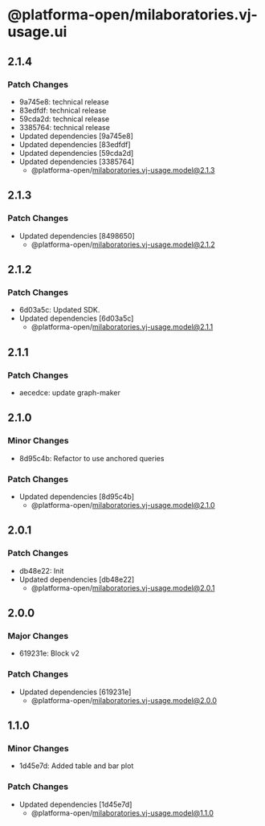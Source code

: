 # @platforma-open/milaboratories.vj-usage.ui

## 2.1.4

### Patch Changes

- 9a745e8: technical release
- 83edfdf: technical release
- 59cda2d: technical release
- 3385764: technical release
- Updated dependencies [9a745e8]
- Updated dependencies [83edfdf]
- Updated dependencies [59cda2d]
- Updated dependencies [3385764]
  - @platforma-open/milaboratories.vj-usage.model@2.1.3

## 2.1.3

### Patch Changes

- Updated dependencies [8498650]
  - @platforma-open/milaboratories.vj-usage.model@2.1.2

## 2.1.2

### Patch Changes

- 6d03a5c: Updated SDK.
- Updated dependencies [6d03a5c]
  - @platforma-open/milaboratories.vj-usage.model@2.1.1

## 2.1.1

### Patch Changes

- aecedce: update graph-maker

## 2.1.0

### Minor Changes

- 8d95c4b: Refactor to use anchored queries

### Patch Changes

- Updated dependencies [8d95c4b]
  - @platforma-open/milaboratories.vj-usage.model@2.1.0

## 2.0.1

### Patch Changes

- db48e22: Init
- Updated dependencies [db48e22]
  - @platforma-open/milaboratories.vj-usage.model@2.0.1

## 2.0.0

### Major Changes

- 619231e: Block v2

### Patch Changes

- Updated dependencies [619231e]
  - @platforma-open/milaboratories.vj-usage.model@2.0.0

## 1.1.0

### Minor Changes

- 1d45e7d: Added table and bar plot

### Patch Changes

- Updated dependencies [1d45e7d]
  - @platforma-open/milaboratories.vj-usage.model@1.1.0
